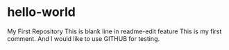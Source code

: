 # hello-world
My First Repository
This is blank line in readme-edit feature
This is my first comment.
And I would like to use GITHUB for testing.